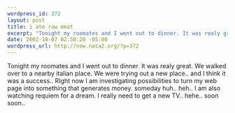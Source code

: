 ```yaml
--- 
wordpress_id: 372
layout: post
title: i ate raw meat
excerpt: "Tonight my roomates and I went out to dinner. It was realy great. We walked over to a nearby italian place. We were trying out a new place.. and I think it was a success.. RIght now I am investigating possibilities to turn my web page into something that generates money. someday huh.. heh.. I am also watching requiem for a dream. I really need to get a new TV.. hehe.. soon soon.. "
date: 2002-10-07 02:50:20 -05:00
wordpress_url: http://new.nata2.org/?p=372
---
```

Tonight my roomates and I went out to dinner. It was realy great. We walked over to a nearby italian place. We were trying out a new place.. and I think it was a success.. RIght now I am investigating possibilities to turn my web page into something that generates money. someday huh.. heh.. I am also watching requiem for a dream. I really need to get a new TV.. hehe.. soon soon.. 
